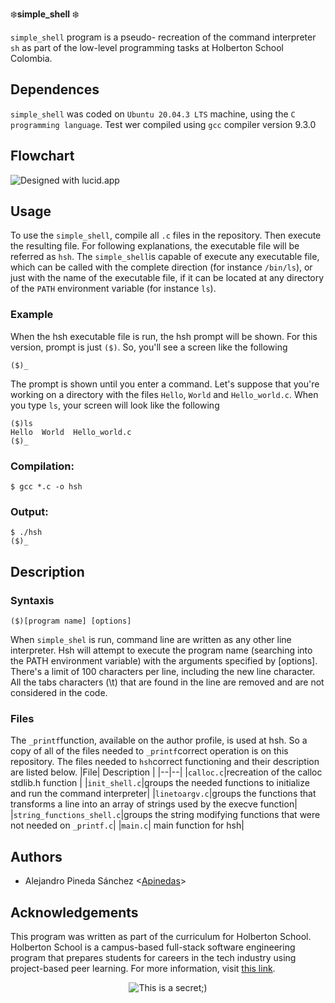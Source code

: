 ﻿:snowflake:**simple_shell** :snowflake:

`simple_shell` program is a pseudo- recreation of the command interpreter `sh` as part of the low-level programming tasks at Holberton School Colombia.

## Dependences

`simple_shell` was coded on `Ubuntu 20.04.3 LTS` machine, using   the  `C programming language`. Test wer compiled using `gcc` compiler version 9.3.0

## Flowchart
![Designed with lucid.app](https://user-images.githubusercontent.com/91083840/145311672-53ee1362-943a-4a60-896b-08057bfcdcfe.png)

## Usage

To use the `simple_shell`, compile all `.c` files in the repository. Then execute the resulting file. For following explanations, the executable file will be referred as `hsh`. The `simple_shell`is capable of execute any executable file, which can be called with the complete direction (for instance `/bin/ls`), or just with the name of the executable file, if it can be located at any directory of the `PATH` environment variable (for instance `ls`). 

### Example
When the hsh executable file is run, the hsh prompt will be shown. For this version, prompt is just `($)`. So, you'll see a screen like the following
```
($)_
```
The prompt is shown until you enter a command. Let's suppose that you're working on a directory with the files `Hello`, `World` and `Hello_world.c`. When you type `ls`, your screen will look like the following
```
($)ls
Hello  World  Hello_world.c
($)_
```

### Compilation:
```
$ gcc *.c -o hsh
```

### Output:
```
$ ./hsh
($)_
```

## Description

### Syntaxis
```
($)[program name] [options]
```
When `simple_shel` is run, command line are written as any other line interpreter. Hsh will attempt to execute the program name (searching into the PATH environment variable) with the arguments specified by [options]. There's a limit of 100 characters per line, including the new line character. All the tabs characters (\t) that are found in the line are removed and are not considered in the code.
### Files
The `_printf`function, available on the author profile, is used at hsh. So a copy of all of the files needed to `_printf`correct operation is on this repository.  The files needed to `hsh`correct functioning and their description are listed below.
|File| Description |
|--|--|
|`calloc.c`|recreation of the calloc stdlib.h function |
|`init_shell.c`|groups the needed functions to initialize and run the command interpreter|
|`linetoargv.c`|groups the functions that transforms a line into an array of strings used by the execve function|
|`string_functions_shell.c`|groups the string modifying functions that were not needed on `_printf.c`|
|`main.c`| main function for hsh|


## Authors
* Alejandro Pineda Sánchez <[Apinedas](https://github.com/Apinedas)> 


## Acknowledgements 

This program was written as part of the curriculum for Holberton School.
Holberton School is a campus-based full-stack software engineering program
that prepares students for careers in the tech industry using project-based
peer learning. For more information, visit [this link](https://www.holbertonschool.com/).

<p align="center">
  <img src="https://assets.website-files.com/6105315644a26f77912a1ada/610540e8b4cd6969794fe673_Holberton_School_logo-04-04.svg" alt="This is a secret;)">
</p>
